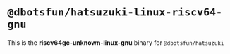 # `@dbotsfun/hatsuzuki-linux-riscv64-gnu`

This is the **riscv64gc-unknown-linux-gnu** binary for `@dbotsfun/hatsuzuki`
